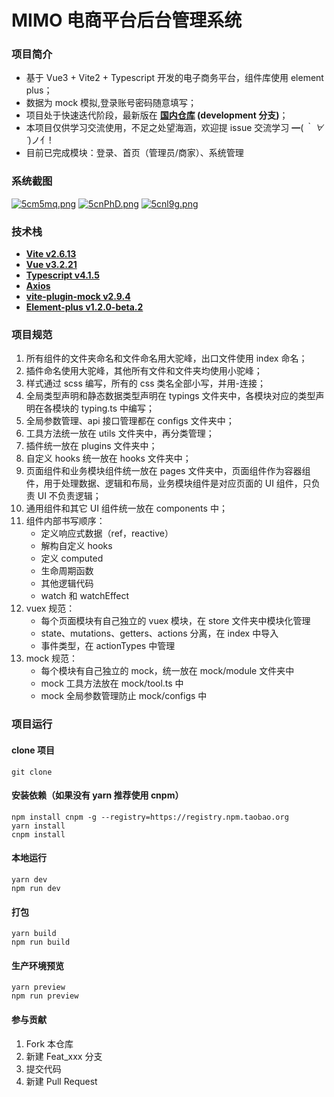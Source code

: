 # MIMO 电商平台后台管理系统

### 项目简介

- 基于 Vue3 + Vite2 + Typescript 开发的电子商务平台，组件库使用 element plus；
- 数据为 mock 模拟,登录账号密码随意填写；
- 项目处于快速迭代阶段，最新版在 **[国内仓库](https://gitee.com/ring456/vite2-vue3-ts-mock-shop-pc) (development 分支)**；
- 本项目仅供学习交流使用，不足之处望海涵，欢迎提 issue 交流学习 ━(_｀ ∀´_)ノ亻!
- 目前已完成模块：登录、首页（管理员/商家）、系统管理

### 系统截图

[![5cm5mq.png](https://z3.ax1x.com/2021/10/22/5cm5mq.png)](https://imgtu.com/i/5cm5mq)
[![5cnPhD.png](https://z3.ax1x.com/2021/10/22/5cnPhD.png)](https://imgtu.com/i/5cnPhD)
[![5cnl9g.png](https://z3.ax1x.com/2021/10/22/5cnl9g.png)](https://imgtu.com/i/5cnl9g)

### 技术栈

- **[Vite v2.6.13](https://vitejs.dev/)**
- **[Vue v3.2.21](https://v3.vuejs.org/)**
- **[Typescript v4.1.5](https://www.typescriptlang.org/)**
- **[Axios](http://www.axios-js.com/zh-cn/)**
- **[vite-plugin-mock v2.9.4](https://github.com/anncwb/vite-plugin-mock.git)**
- **[Element-plus v1.2.0-beta.2](https://element-plus.org/#/zh-CN/component/installation)**

### 项目规范

1. 所有组件的文件夹命名和文件命名用大驼峰，出口文件使用 index 命名；
2. 插件命名使用大驼峰，其他所有文件和文件夹均使用小驼峰；
3. 样式通过 scss 编写，所有的 css 类名全部小写，并用-连接；
4. 全局类型声明和静态数据类型声明在 typings 文件夹中，各模块对应的类型声明在各模块的 typing.ts 中编写；
5. 全局参数管理、api 接口管理都在 configs 文件夹中；
6. 工具方法统一放在 utils 文件夹中，再分类管理；
7. 插件统一放在 plugins 文件夹中；
8. 自定义 hooks 统一放在 hooks 文件夹中；
9. 页面组件和业务模块组件统一放在 pages 文件夹中，页面组件作为容器组件，用于处理数据、逻辑和布局，业务模块组件是对应页面的 UI 组件，只负责 UI 不负责逻辑；
10. 通用组件和其它 UI 组件统一放在 components 中；
11. 组件内部书写顺序：
    - 定义响应式数据（ref，reactive）
    - 解构自定义 hooks
    - 定义 computed
    - 生命周期函数
    - 其他逻辑代码
    - watch 和 watchEffect
12. vuex 规范：
    - 每个页面模块有自己独立的 vuex 模块，在 store 文件夹中模块化管理
    - state、mutations、getters、actions 分离，在 index 中导入
    - 事件类型，在 actionTypes 中管理
13. mock 规范：
    - 每个模块有自己独立的 mock，统一放在 mock/module 文件夹中
    - mock 工具方法放在 mock/tool.ts 中
    - mock 全局参数管理防止 mock/configs 中

### 项目运行

#### clone 项目

```
git clone
```

#### 安装依赖（如果没有 yarn 推荐使用 cnpm）

```
npm install cnpm -g --registry=https://registry.npm.taobao.org
yarn install
cnpm install
```

#### 本地运行

```
yarn dev
npm run dev
```

#### 打包

```
yarn build
npm run build
```

#### 生产环境预览

```
yarn preview
npm run preview
```

#### 参与贡献

1.  Fork 本仓库
2.  新建 Feat_xxx 分支
3.  提交代码
4.  新建 Pull Request

